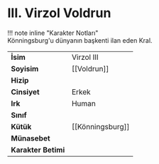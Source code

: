 # III. Virzol Voldrun  
  
  
!!! note inline "Karakter Notları"  
	Könningsburg'u dünyanın başkenti ilan eden Kral.  
  
  
<table><tr><td><b>İsim</b></td><td>Virzol III</td></tr>  
<tr><td><b>Soyisim</b></td><td>[[Voldrun]]</td></tr>  
<tr><td><b>Hizip</b></td><td></td></tr>  
<tr><td><b>Cinsiyet</b></td><td>Erkek</td></tr>  
<tr><td><b>Irk</b></td><td>Human</td></tr>  
<tr><td><b>Sınıf</b></td><td></td></tr>  
<tr><td><b>Kütük</b></td><td>[[Könningsburg]]</td></tr>  
<tr><td><b>Münasebet</b></td><td></td></tr>  
<tr><td><b>Karakter Betimi</b></td><td></td></tr>  
</table>